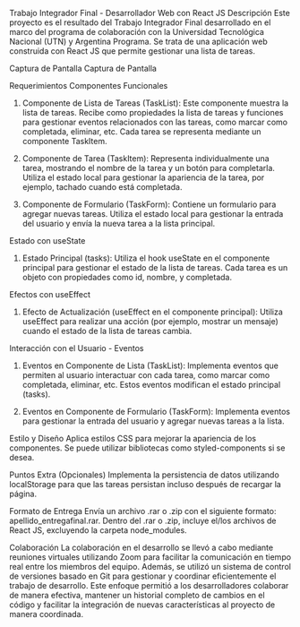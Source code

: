 Trabajo Integrador Final - Desarrollador Web con React JS
Descripción
Este proyecto es el resultado del Trabajo Integrador Final desarrollado en el marco del programa de colaboración con la Universidad Tecnológica Nacional (UTN) y Argentina Programa. Se trata de una aplicación web construida con React JS que permite gestionar una lista de tareas.

Captura de Pantalla
Captura de Pantalla

Requerimientos
Componentes Funcionales
1. Componente de Lista de Tareas (TaskList):
Este componente muestra la lista de tareas. Recibe como propiedades la lista de tareas y funciones para gestionar eventos relacionados con las tareas, como marcar como completada, eliminar, etc. Cada tarea se representa mediante un componente TaskItem.

2. Componente de Tarea (TaskItem):
Representa individualmente una tarea, mostrando el nombre de la tarea y un botón para completarla. Utiliza el estado local para gestionar la apariencia de la tarea, por ejemplo, tachado cuando está completada.

3. Componente de Formulario (TaskForm):
Contiene un formulario para agregar nuevas tareas. Utiliza el estado local para gestionar la entrada del usuario y envía la nueva tarea a la lista principal.

Estado con useState
1. Estado Principal (tasks):
Utiliza el hook useState en el componente principal para gestionar el estado de la lista de tareas. Cada tarea es un objeto con propiedades como id, nombre, y completada.

Efectos con useEffect
1. Efecto de Actualización (useEffect en el componente principal):
Utiliza useEffect para realizar una acción (por ejemplo, mostrar un mensaje) cuando el estado de la lista de tareas cambia.

Interacción con el Usuario - Eventos
1. Eventos en Componente de Lista (TaskList):
Implementa eventos que permiten al usuario interactuar con cada tarea, como marcar como completada, eliminar, etc. Estos eventos modifican el estado principal (tasks).

2. Eventos en Componente de Formulario (TaskForm):
Implementa eventos para gestionar la entrada del usuario y agregar nuevas tareas a la lista.

Estilo y Diseño
Aplica estilos CSS para mejorar la apariencia de los componentes. Se puede utilizar bibliotecas como styled-components si se desea.

Puntos Extra (Opcionales)
Implementa la persistencia de datos utilizando localStorage para que las tareas persistan incluso después de recargar la página.

Formato de Entrega
Envía un archivo .rar o .zip con el siguiente formato: apellido_entregafinal.rar. Dentro del .rar o .zip, incluye el/los archivos de React JS, excluyendo la carpeta node_modules.

Colaboración
La colaboración en el desarrollo se llevó a cabo mediante reuniones virtuales utilizando Zoom para facilitar la comunicación en tiempo real entre los miembros del equipo. Además, se utilizó un sistema de control de versiones basado en Git para gestionar y coordinar eficientemente el trabajo de desarrollo. Este enfoque permitió a los desarrolladores colaborar de manera efectiva, mantener un historial completo de cambios en el código y facilitar la integración de nuevas características al proyecto de manera coordinada.